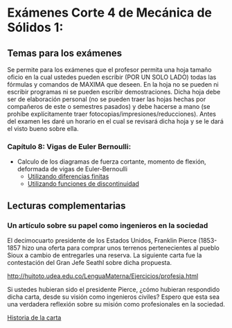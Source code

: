 # Exámenes Corte 4 de Mecánica de Sólidos 1:

## Temas para los exámenes

Se permite para los exámenes que el profesor permita una hoja tamaño oficio en la cual ustedes pueden escribir (POR UN SOLO LADO) todas las fórmulas y comandos de MAXIMA que deseen. En la hoja no se pueden ni escribir programas ni se pueden escribir demostraciones. Dicha hoja debe ser de elaboración personal (no se pueden traer las hojas hechas por compañeros de este o semestres pasados) y debe hacerse a mano (se prohíbe explícitamente traer fotocopias/impresiones/reducciones). Antes del examen les daré un horario en el cual se revisará dicha hoja y se le dará el visto bueno sobre ella.

### Capítulo 8: Vigas de Euler Bernoulli: 
* Calculo de los diagramas de fuerza cortante, momento de flexión, deformada de vigas de Euler-Bernoulli
  * [Utilizando diferencias finitas](../archivos/vigas_hoja_calculo/)
  * [Utilizando funciones de discontinuidad](../archivos/vigas_funciones_discontinuidad)

## Lecturas complementarias
### Un artículo sobre su papel como ingenieros en la sociedad
El decimocuarto presidente de los Estados Unidos, Franklin Pierce (1853-1857 hizo una oferta para comprar unos terrenos pertenecientes al pueblo Sioux a cambio de entregarles una reserva. La siguiente carta fue la contestación del Gran Jefe Seathl sobre dicha propuesta.

<http://huitoto.udea.edu.co/LenguaMaterna/Ejercicios/profesia.html>

Si ustedes hubieran sido el presidente Pierce, ¿cómo hubieran respondido dicha carta, desde su visión como ingenieros civiles? Espero que esta sea una verdadera reflexión sobre su misión como profesionales en la sociedad.

[Historia de la carta](http://www.jmarcano.com/varios/seattle/index.html)
